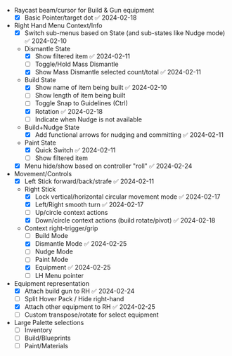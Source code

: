 - Raycast beam/cursor for Build & Gun equipment
	- [x] Basic Pointer/target dot ✅ 2024-02-18
- Right Hand Menu Context/Info
	- [x] Switch sub-menus based on State (and sub-states like Nudge mode) ✅ 2024-02-10
	- Dismantle State
		- [x] Show filtered item ✅ 2024-02-11
		- [ ] Toggle/Hold Mass Dismantle
		- [x] Show Mass Dismantle selected count/total ✅ 2024-02-11
	- Build State
		- [x] Show name of item being built ✅ 2024-02-10
		- [ ] Show length of item being built
		- [ ] Toggle Snap to Guidelines (Ctrl)
		- [x] Rotation ✅ 2024-02-18
		- [ ] Indicate when Nudge is not available
	- Build+Nudge State
		- [x] Add functional arrows for nudging and committing ✅ 2024-02-11
	- Paint State
		- [x] Quick Switch ✅ 2024-02-11
		- [ ] Show filtered item
	- [x] Menu hide/show based on controller "roll" ✅ 2024-02-24
- Movement/Controls
	- [x] Left Stick forward/back/strafe ✅ 2024-02-11
	- Right Stick
		- [x] Lock vertical/horizontal circular movement mode ✅ 2024-02-17
		- [x] Left/Right smooth turn ✅ 2024-02-17
		- [ ] Up/circle context actions
		- [x] Down/circle context actions (build rotate/pivot) ✅ 2024-02-18
	- Context right-trigger/grip
		- [ ] Build Mode
		- [x] Dismantle Mode ✅ 2024-02-25
		- [ ] Nudge Mode
		- [ ] Paint Mode
		- [x] Equipment ✅ 2024-02-25
		- [ ] LH Menu pointer
- Equipment representation
	- [x] Attach build gun to RH ✅ 2024-02-24
	- [ ] Split Hover Pack / Hide right-hand
	- [x] Attach other equipment to RH ✅ 2024-02-25
	- [ ] Custom transpose/rotate for select equipment
- Large Palette selections
	- [ ] Inventory
	- [ ] Build/Blueprints
	- [ ] Paint/Materials